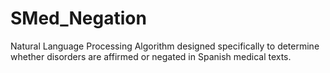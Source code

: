 # SMed_Negation
Natural Language Processing Algorithm designed specifically to determine whether disorders are affirmed or negated in Spanish medical texts.
